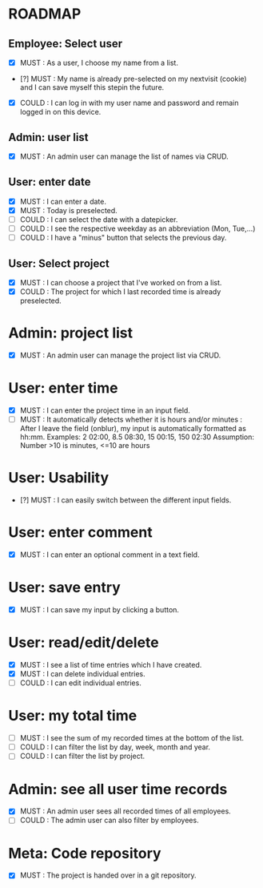ROADMAP
=======

## Employee: Select user
- [x] MUST : As a user, I choose my name from a list.
- [?] MUST : My name is already pre-selected on my nextvisit (cookie) and I can save myself this stepin the future.
- [x] COULD : I can log in with my user name and password and remain logged in on this device.

## Admin: user list
- [x] MUST : An admin user can manage the list of names via CRUD.

## User: enter date 
- [x] MUST : I can enter a date. 
- [x] MUST : Today is preselected. 
- [ ] COULD : I can select the date with a datepicker.
- [ ] COULD : I see the respective weekday as an abbreviation (Mon, Tue,...)
- [ ] COULD : I have a "minus" button that selects the previous day.

## User: Select project
- [x] MUST : I can choose a project that I've worked on from a list.
- [x] COULD : The project for which I last recorded time is already preselected.

# Admin: project list
 - [x] MUST : An admin user can manage the project list via CRUD.

# User: enter time
- [x] MUST : I can enter the project time in an input field.
- [ ] MUST : It automatically detects whether it is hours and/or minutes : 
After I leave the field (onblur), my input is automatically formatted as hh:mm.
Examples: 2 02:00, 8.5 08:30, 15 00:15, 150 02:30
Assumption: Number >10 is minutes, <=10 are hours

# User: Usability
- [?] MUST : I can easily switch between the different input fields.

# User: enter comment
- [x] MUST : I can enter an optional comment in a text field.

# User: save entry
- [x] MUST : I can save my input by clicking a button.

# User: read/edit/delete
- [x] MUST : I see a list of time entries which I have created. 
- [x] MUST : I can delete individual entries.
- [ ] COULD : I can edit individual entries.

# User: my total time
- [ ] MUST : I see the sum of my recorded times at the bottom of the list.
- [ ] COULD : I can filter the list by day, week, month and year.
- [ ] COULD : I can filter the list by project.

# Admin: see all user time records 
- [x] MUST : An admin user sees all recorded times of all employees.
- [ ] COULD : The admin user can also filter by employees.

# Meta: Code repository 
- [x] MUST : The project is handed over in a git repository.